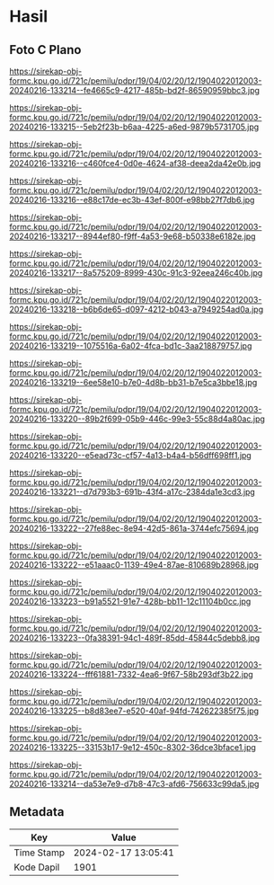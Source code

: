 # Hasil

## Foto C Plano

https://sirekap-obj-formc.kpu.go.id/721c/pemilu/pdpr/19/04/02/20/12/1904022012003-20240216-133214--fe4665c9-4217-485b-bd2f-86590959bbc3.jpg

https://sirekap-obj-formc.kpu.go.id/721c/pemilu/pdpr/19/04/02/20/12/1904022012003-20240216-133215--5eb2f23b-b6aa-4225-a6ed-9879b5731705.jpg

https://sirekap-obj-formc.kpu.go.id/721c/pemilu/pdpr/19/04/02/20/12/1904022012003-20240216-133216--c460fce4-0d0e-4624-af38-deea2da42e0b.jpg

https://sirekap-obj-formc.kpu.go.id/721c/pemilu/pdpr/19/04/02/20/12/1904022012003-20240216-133216--e88c17de-ec3b-43ef-800f-e98bb27f7db6.jpg

https://sirekap-obj-formc.kpu.go.id/721c/pemilu/pdpr/19/04/02/20/12/1904022012003-20240216-133217--8944ef80-f9ff-4a53-9e68-b50338e6182e.jpg

https://sirekap-obj-formc.kpu.go.id/721c/pemilu/pdpr/19/04/02/20/12/1904022012003-20240216-133217--8a575209-8999-430c-91c3-92eea246c40b.jpg

https://sirekap-obj-formc.kpu.go.id/721c/pemilu/pdpr/19/04/02/20/12/1904022012003-20240216-133218--b6b6de65-d097-4212-b043-a7949254ad0a.jpg

https://sirekap-obj-formc.kpu.go.id/721c/pemilu/pdpr/19/04/02/20/12/1904022012003-20240216-133219--1075516a-6a02-4fca-bd1c-3aa218879757.jpg

https://sirekap-obj-formc.kpu.go.id/721c/pemilu/pdpr/19/04/02/20/12/1904022012003-20240216-133219--6ee58e10-b7e0-4d8b-bb31-b7e5ca3bbe18.jpg

https://sirekap-obj-formc.kpu.go.id/721c/pemilu/pdpr/19/04/02/20/12/1904022012003-20240216-133220--89b2f699-05b9-446c-99e3-55c88d4a80ac.jpg

https://sirekap-obj-formc.kpu.go.id/721c/pemilu/pdpr/19/04/02/20/12/1904022012003-20240216-133220--e5ead73c-cf57-4a13-b4a4-b56dff698ff1.jpg

https://sirekap-obj-formc.kpu.go.id/721c/pemilu/pdpr/19/04/02/20/12/1904022012003-20240216-133221--d7d793b3-691b-43f4-a17c-2384da1e3cd3.jpg

https://sirekap-obj-formc.kpu.go.id/721c/pemilu/pdpr/19/04/02/20/12/1904022012003-20240216-133222--27fe88ec-8e94-42d5-861a-3744efc75694.jpg

https://sirekap-obj-formc.kpu.go.id/721c/pemilu/pdpr/19/04/02/20/12/1904022012003-20240216-133222--e51aaac0-1139-49e4-87ae-810689b28968.jpg

https://sirekap-obj-formc.kpu.go.id/721c/pemilu/pdpr/19/04/02/20/12/1904022012003-20240216-133223--b91a5521-91e7-428b-bb11-12c11104b0cc.jpg

https://sirekap-obj-formc.kpu.go.id/721c/pemilu/pdpr/19/04/02/20/12/1904022012003-20240216-133223--0fa38391-94c1-489f-85dd-45844c5debb8.jpg

https://sirekap-obj-formc.kpu.go.id/721c/pemilu/pdpr/19/04/02/20/12/1904022012003-20240216-133224--fff61881-7332-4ea6-9f67-58b293df3b22.jpg

https://sirekap-obj-formc.kpu.go.id/721c/pemilu/pdpr/19/04/02/20/12/1904022012003-20240216-133225--b8d83ee7-e520-40af-94fd-742622385f75.jpg

https://sirekap-obj-formc.kpu.go.id/721c/pemilu/pdpr/19/04/02/20/12/1904022012003-20240216-133225--33153b17-9e12-450c-8302-36dce3bface1.jpg

https://sirekap-obj-formc.kpu.go.id/721c/pemilu/pdpr/19/04/02/20/12/1904022012003-20240216-133214--da53e7e9-d7b8-47c3-afd6-756633c99da5.jpg


## Metadata

| Key        | Value               |
| ---------- | ------------------- |
| Time Stamp | 2024-02-17 13:05:41 |
| Kode Dapil | 1901                |



